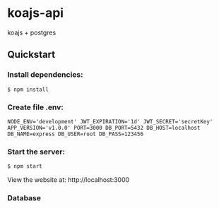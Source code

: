 # koajs-api
koajs + postgres

## Quickstart

### Install dependencies:
`$ npm install`

### Create file .env:
``NODE_ENV='development'
JWT_EXPIRATION='1d'
JWT_SECRET='secretKey'
APP_VERSION='v1.0.0'
PORT=3000
DB_PORT=5432
DB_HOST=localhost
DB_NAME=express
DB_USER=root
DB_PASS=123456
``
### Start the server:
```bash
$ npm start
```

View the website at: http://localhost:3000

### Database
